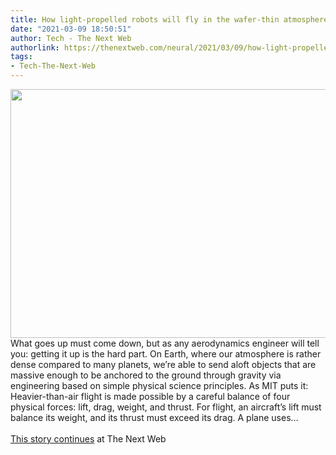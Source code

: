 ```yaml
---
title: How light-propelled robots will fly in the wafer-thin atmosphere of Mars
date: "2021-03-09 18:50:51"
author: Tech - The Next Web
authorlink: https://thenextweb.com/neural/2021/03/09/how-light-propelled-robots-will-fly-in-the-wafer-thin-atmosphere-of-mars/
tags:
- Tech-The-Next-Web
---
```

<img src="https://cdn0.tnwcdn.com/wp-content/blogs.dir/1/files/2019/09/spacefire-796x398.jpg" width="796" height="398"><br />What goes up must come down, but as any aerodynamics engineer will tell you: getting it up is the hard part. On Earth, where our atmosphere is rather dense compared to many planets, we’re able to send aloft objects that are massive enough to be anchored to the ground through gravity via engineering based on simple physical science principles. As MIT puts it: Heavier-than-air flight is made possible by a careful balance of four physical forces: lift, drag, weight, and thrust. For flight, an aircraft’s lift must balance its weight, and its thrust must exceed its drag. A plane uses&#8230; <br><br><a href="https://thenextweb.com/neural/2021/03/09/how-light-propelled-robots-will-fly-in-the-wafer-thin-atmosphere-of-mars/?utm_source=social&#038;utm_medium=feed&#038;utm_campaign=profeed">This story continues</a> at The Next Web